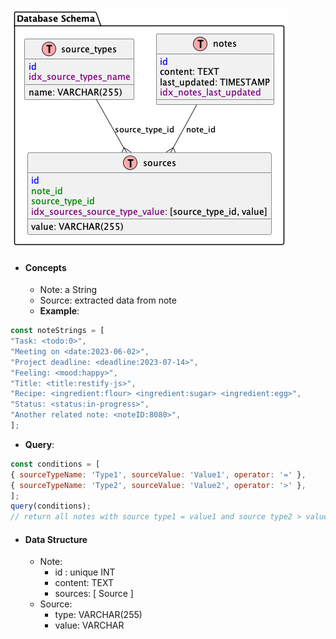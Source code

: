 ![Database Schema](https://github.com/monki1/mycelium-note/blob/a5848efe145306a818e66aa96465ecfcb7c98074/docs/ERD.png)

- #### Concepts
  - Note: a String
  - Source: extracted data from note
  - __Example__:
    
```js
const noteStrings = [
"Task: <todo:0>",
"Meeting on <date:2023-06-02>",
"Project deadline: <deadline:2023-07-14>",
"Feeling: <mood:happy>",
"Title: <title:restify-js>",
"Recipe: <ingredient:flour> <ingredient:sugar> <ingredient:egg>",
"Status: <status:in-progress>",
"Another related note: <noteID:8080>",
];

```
  - __Query__:
```js
const conditions = [
{ sourceTypeName: 'Type1', sourceValue: 'Value1', operator: '=' },
{ sourceTypeName: 'Type2', sourceValue: 'Value2', operator: '>' },
];
query(conditions);
// return all notes with source type1 = value1 and source type2 > value2
```

- #### Data Structure
  - Note: 
    - id : unique INT
    - content: TEXT
    - sources: \[ Source ]
  - Source: 
    - type: VARCHAR(255)
    - value: VARCHAR


